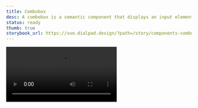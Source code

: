 ```yaml
---
title: Combobox
desc: A combobox is a semantic component that displays an input element combined with a listbox, which enables the user to select items from the list.
status: ready
thumb: true
storybook_url: https://vue.dialpad.design/?path=/story/components-combobox--default
---
```


<code-well-header bgclass="d-bgc-white">
  <video class="d-w60p" src="/assets/images/components/preview--combobox.mp4" autoplay loop></video>
</code-well-header>
